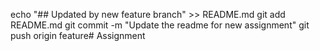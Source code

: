 echo "## Updated by new feature branch" >> README.md
git add README.md
git commit -m "Update the readme for new assignment"
git push origin feature# Assignment
